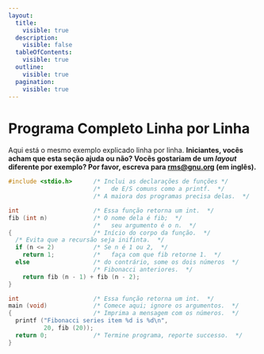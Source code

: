 ```yaml
---
layout:
  title:
    visible: true
  description:
    visible: false
  tableOfContents:
    visible: true
  outline:
    visible: true
  pagination:
    visible: true
---
```


# Programa Completo Linha por Linha

Aqui está o mesmo exemplo explicado linha por linha. **Iniciantes, vocês acham que esta seção ajuda ou não? Vocês gostariam de um&#x20;**_**layout**_**&#x20;diferente por exemplo? Por favor, escreva para rms@gnu.org (em inglês).**

```c
#include <stdio.h>      /* Inclui as declarações de funções */
                        /*   de E/S comuns como a printf.  */
                        /* A maiora dos programas precisa delas.  */

int                     /* Essa função retorna um int.  */
fib (int n)             /* O nome dela é fib;  */
                        /*   seu argumento é o n.  */
{                       /* Início do corpo da função.  */
  /* Evita que a recursão seja inifinta.  */
  if (n <= 2)           /* Se n é 1 ou 2,  */
    return 1;           /*   faça com que fib retorne 1.  */
  else                  /* do contrário, some os dois números  */
                        /* Fibonacci anteriores.  */
    return fib (n - 1) + fib (n - 2);
}

int                     /* Essa função retorna um int.  */
main (void)             /* Comece aqui; ignore os argumentos.  */
{                       /* Imprima a mensagem com os números.  */
  printf ("Fibonacci series item %d is %d\n",
          20, fib (20));
  return 0;             /* Termine programa, reporte successo.  */
}
```
